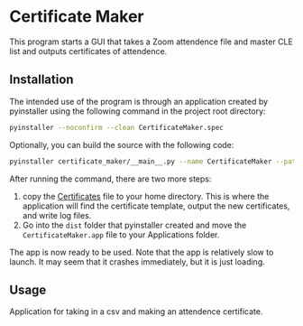 # Certificate Maker

This program starts a GUI that takes a Zoom attendence file and master CLE list and outputs certificates of attendence.

## Installation

The intended use of the program is through an application created by pyinstaller using the following command in the project root directory:

```bash
pyinstaller --noconfirm --clean CertificateMaker.spec
```

Optionally, you can build the source with the following code:

```bash
pyinstaller certificate_maker/__main__.py --name CertificateMaker --paths . --onefile --noconfirm --noterminal
```

After running the command, there are two more steps:

1. copy the [Certificates](Certificates) file to your home directory. This is where the application will find the certificate template, output the new certificates, and write log files.
2. Go into the `dist` folder that pyinstaller created and move the `CertificateMaker.app` file to your Applications folder.

The app is now ready to be used. Note that the app is relatively slow to launch. It may seem that it crashes immediately, but it is just loading.

## Usage

Application for taking in a csv and making an attendence certificate.
